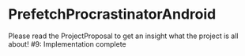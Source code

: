 # PrefetchProcrastinatorAndroid

Please read the ProjectProposal to get an insight what the project is all about!
#9: Implementation complete
